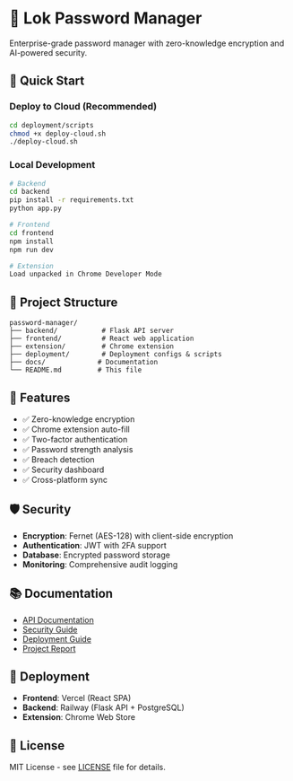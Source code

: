 # 🔐 Lok Password Manager

Enterprise-grade password manager with zero-knowledge encryption and AI-powered security.

## 🚀 Quick Start

### Deploy to Cloud (Recommended)
```bash
cd deployment/scripts
chmod +x deploy-cloud.sh
./deploy-cloud.sh
```

### Local Development
```bash
# Backend
cd backend
pip install -r requirements.txt
python app.py

# Frontend
cd frontend
npm install
npm run dev

# Extension
Load unpacked in Chrome Developer Mode
```

## 📁 Project Structure

```
password-manager/
├── backend/           # Flask API server
├── frontend/          # React web application
├── extension/         # Chrome extension
├── deployment/        # Deployment configs & scripts
├── docs/             # Documentation
└── README.md         # This file
```

## 🔧 Features

- ✅ Zero-knowledge encryption
- ✅ Chrome extension auto-fill
- ✅ Two-factor authentication
- ✅ Password strength analysis
- ✅ Breach detection
- ✅ Security dashboard
- ✅ Cross-platform sync

## 🛡️ Security

- **Encryption**: Fernet (AES-128) with client-side encryption
- **Authentication**: JWT with 2FA support
- **Database**: Encrypted password storage
- **Monitoring**: Comprehensive audit logging

## 📚 Documentation

- [API Documentation](docs/API.md)
- [Security Guide](docs/SECURITY.md)
- [Deployment Guide](deployment/docs/DEPLOYMENT.md)
- [Project Report](docs/PROJECT_REPORT.md)

## 🚀 Deployment

- **Frontend**: Vercel (React SPA)
- **Backend**: Railway (Flask API + PostgreSQL)
- **Extension**: Chrome Web Store

## 📄 License

MIT License - see [LICENSE](LICENSE) file for details.